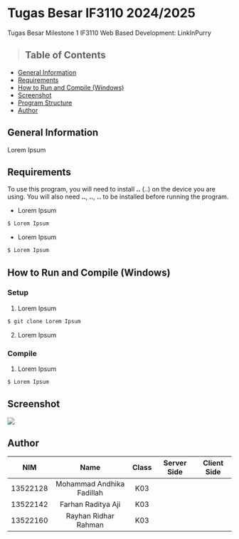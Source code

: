 # Tugas Besar IF3110 2024/2025
Tugas Besar Milestone 1 IF3110 Web Based Development: LinkInPurry

> ## **Table of Contents**

- [General Information](#general-information)
- [Requirements](#requirements)
- [How to Run and Compile (Windows)](#how-to-run-and-compile-windows)
- [Screenshot](#screenshot)
- [Program Structure](#program-structure)
- [Author](#author)

## **General Information**
Lorem Ipsum

## **Requirements**

To use this program, you will need to install **..** (..) on the device you are using. You will also need **..**, **..**, **..** to be installed before running the program.

- Lorem Ipsum

```sh
$ Lorem Ipsum
```

- Lorem Ipsum

```sh
$ Lorem Ipsum
```


## **How to Run and Compile (Windows)**

### **Setup**

1. Lorem Ipsum

```sh
$ git clone Lorem Ipsum
```

2. Lorem Ipsum

### **Compile**

1. Lorem Ipsum <br>

```sh
$ Lorem Ipsum
```


## **Screenshot**
<img src="Lorem Ipsum"> 

## Author

| **NIM**  |         **Name**          | **Class** | **Server Side**  | **Client Side** | 
| :------: | :-----------------------: | :-------: | :--------------: | :-------------: | 
| 13522128 | Mohammad Andhika Fadillah |    K03    |                  |                 |
| 13522142 |   Farhan Raditya Aji    |    K03    |                    |                 |
| 13522160 |   Rayhan Ridhar Rahman    |    K03    |                  |                 |
